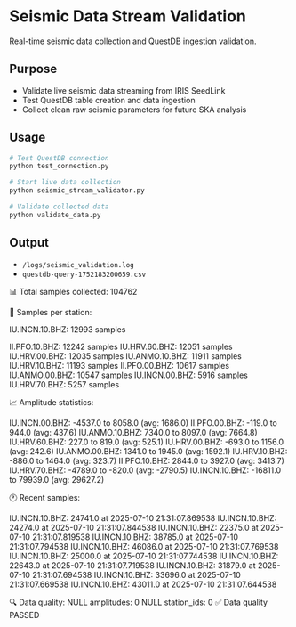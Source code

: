 # Seismic Data Stream Validation

Real-time seismic data collection and QuestDB ingestion validation.

## Purpose
- Validate live seismic data streaming from IRIS SeedLink
- Test QuestDB table creation and data ingestion
- Collect clean raw seismic parameters for future SKA analysis

## Usage

```bash
# Test QuestDB connection
python test_connection.py

# Start live data collection
python seismic_stream_validator.py

# Validate collected data
python validate_data.py
```

## Output

- `/logs/seismic_validation.log`
- `questdb-query-1752183200659.csv`


📊 Total samples collected: 104762

📍 Samples per station:

   IU.INCN.10.BHZ: 12993 samples
   
   II.PFO.10.BHZ: 12242 samples
   IU.HRV.60.BHZ: 12051 samples
   IU.HRV.00.BHZ: 12035 samples
   IU.ANMO.10.BHZ: 11911 samples
   IU.HRV.10.BHZ: 11193 samples
   II.PFO.00.BHZ: 10617 samples
   IU.ANMO.00.BHZ: 10547 samples
   IU.INCN.00.BHZ: 5916 samples
   IU.HRV.70.BHZ: 5257 samples

📈 Amplitude statistics:

   IU.INCN.00.BHZ: -4537.0 to 8058.0 (avg: 1686.0)
   II.PFO.00.BHZ: -119.0 to 944.0 (avg: 437.6)
   IU.ANMO.10.BHZ: 7340.0 to 8097.0 (avg: 7664.8)
   IU.HRV.60.BHZ: 227.0 to 819.0 (avg: 525.1)
   IU.HRV.00.BHZ: -693.0 to 1156.0 (avg: 242.6)
   IU.ANMO.00.BHZ: 1341.0 to 1945.0 (avg: 1592.1)
   IU.HRV.10.BHZ: -886.0 to 1464.0 (avg: 323.7)
   II.PFO.10.BHZ: 2844.0 to 3927.0 (avg: 3413.7)
   IU.HRV.70.BHZ: -4789.0 to -820.0 (avg: -2790.5)
   IU.INCN.10.BHZ: -16811.0 to 79939.0 (avg: 29627.2)

🕐 Recent samples:

   IU.INCN.10.BHZ: 24741.0 at 2025-07-10 21:31:07.869538
   IU.INCN.10.BHZ: 24274.0 at 2025-07-10 21:31:07.844538
   IU.INCN.10.BHZ: 22375.0 at 2025-07-10 21:31:07.819538
   IU.INCN.10.BHZ: 38785.0 at 2025-07-10 21:31:07.794538
   IU.INCN.10.BHZ: 46086.0 at 2025-07-10 21:31:07.769538
   IU.INCN.10.BHZ: 25000.0 at 2025-07-10 21:31:07.744538
   IU.INCN.10.BHZ: 22643.0 at 2025-07-10 21:31:07.719538
   IU.INCN.10.BHZ: 31879.0 at 2025-07-10 21:31:07.694538
   IU.INCN.10.BHZ: 33696.0 at 2025-07-10 21:31:07.669538
   IU.INCN.10.BHZ: 43011.0 at 2025-07-10 21:31:07.644538

🔍 Data quality:
   NULL amplitudes: 0
   NULL station_ids: 0
✅ Data quality PASSED